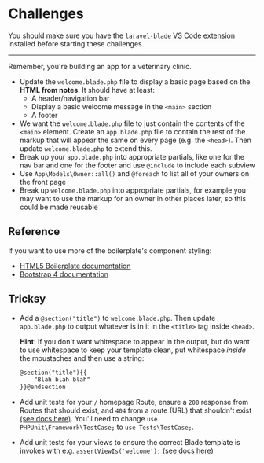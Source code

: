 # Challenges

You should make sure you have the [`laravel-blade` VS Code extension](https://marketplace.visualstudio.com/items?itemName=cjhowe7.laravel-blade) installed before starting these challenges.

---

Remember, you're building an app for a veterinary clinic.

- Update the `welcome.blade.php` file to display a basic page based on the **HTML from notes**. It should have at least:
  - A header/navigation bar
  - Display a basic welcome message in the `<main>` section
  - A footer
- We want the `welcome.blade.php` file to just contain the contents of the `<main>` element. Create an `app.blade.php` file to contain the rest of the markup that will appear the same on every page (e.g. the `<head>`). Then update `welcome.blade.php` to extend this.
- Break up your `app.blade.php` into appropriate partials, like one for the nav bar and one for the footer and use `@include` to include each subview
- Use `App\Models\Owner::all()` and `@foreach` to list all of your owners on the front page
- Break up `welcome.blade.php` into appropriate partials, for example you may want to use the markup for an owner in other places later, so this could be made reusable

## Reference

If you want to use more of the boilerplate's component styling:

- [HTML5 Boilerplate documentation](https://html5boilerplate.com/)
- [Bootstrap 4 documentation](https://getbootstrap.com/)

## Tricksy

- Add a `@section("title")` to `welcome.blade.php`. Then update `app.blade.php` to output whatever is in it in the `<title>` tag inside `<head>`.

    **Hint**: If you don't want whitespace to appear in the output, but do want to use whitespace to keep your template clean, put whitespace *inside* the moustaches and then use a string:

    ```html
    @section("title"){{
        "Blah blah blah"
    }}@endsection
    ```

- Add unit tests for your `/` homepage Route, ensure a `200` response from Routes that should exist, and `404` from a route (URL) that shouldn't exist [(see docs here)](https://laravel.com/docs/master/http-tests#introduction). You'll need to change `use PHPUnit\Framework\TestCase;` to `use Tests\TestCase;`.
- Add unit tests for your views to ensure the correct Blade template is invokes with e.g. `assertViewIs('welcome');` [(see docs here)](https://laravel.com/docs/master/http-tests#assert-view-is)
